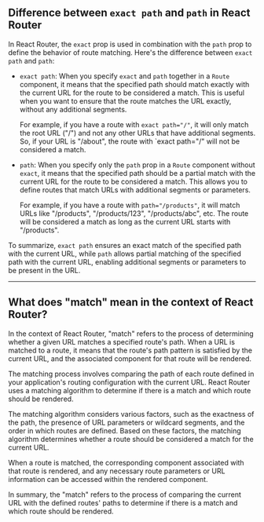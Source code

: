 ## Difference between `exact path` and `path` in React Router

In React Router, the `exact` prop is used in combination with the `path` prop to define the behavior of route matching. Here's the difference between `exact path` and `path`:

- `exact path`: When you specify `exact` and `path` together in a `Route` component, it means that the specified path should match exactly with the current URL for the route to be considered a match. This is useful when you want to ensure that the route matches the URL exactly, without any additional segments.

  For example, if you have a route with `exact path="/"`, it will only match the root URL ("/") and not any other URLs that have additional segments. So, if your URL is "/about", the route with `exact path="/" will not be considered a match.

- `path`: When you specify only the `path` prop in a `Route` component without `exact`, it means that the specified path should be a partial match with the current URL for the route to be considered a match. This allows you to define routes that match URLs with additional segments or parameters.

  For example, if you have a route with `path="/products"`, it will match URLs like "/products", "/products/123", "/products/abc", etc. The route will be considered a match as long as the current URL starts with "/products".

To summarize, `exact path` ensures an exact match of the specified path with the current URL, while `path` allows partial matching of the specified path with the current URL, enabling additional segments or parameters to be present in the URL.

---

## What does "match" mean in the context of React Router?

In the context of React Router, "match" refers to the process of determining whether a given URL matches a specified route's path. When a URL is matched to a route, it means that the route's path pattern is satisfied by the current URL, and the associated component for that route will be rendered.

The matching process involves comparing the path of each route defined in your application's routing configuration with the current URL. React Router uses a matching algorithm to determine if there is a match and which route should be rendered.

The matching algorithm considers various factors, such as the exactness of the path, the presence of URL parameters or wildcard segments, and the order in which routes are defined. Based on these factors, the matching algorithm determines whether a route should be considered a match for the current URL.

When a route is matched, the corresponding component associated with that route is rendered, and any necessary route parameters or URL information can be accessed within the rendered component.

In summary, the "match" refers to the process of comparing the current URL with the defined routes' paths to determine if there is a match and which route should be rendered.
